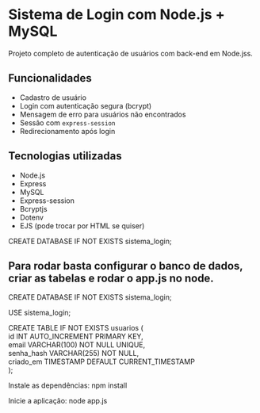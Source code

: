 #  Sistema de Login com Node.js + MySQL

Projeto completo de autenticação de usuários com back-end em Node.jss.

##  Funcionalidades
- Cadastro de usuário
- Login com autenticação segura (bcrypt)
- Mensagem de erro para usuários não encontrados
- Sessão com `express-session`
- Redirecionamento após login


##  Tecnologias utilizadas
- Node.js
- Express
- MySQL
- Express-session
- Bcryptjs
- Dotenv
- EJS (pode trocar por HTML se quiser)

CREATE DATABASE IF NOT EXISTS sistema_login;<br>
## Para rodar basta configurar o banco de dados, criar as tabelas e rodar o app.js no node.

CREATE DATABASE IF NOT EXISTS sistema_login;<br>

USE sistema_login; <br>

CREATE TABLE IF NOT EXISTS usuarios ( <br>
    id INT AUTO_INCREMENT PRIMARY KEY, <br>
    email VARCHAR(100) NOT NULL UNIQUE, <br>
    senha_hash VARCHAR(255) NOT NULL, <br>
    criado_em TIMESTAMP DEFAULT CURRENT_TIMESTAMP <br>
); <br>

Instale as dependências:
npm install


Inicie a aplicação:
node app.js

